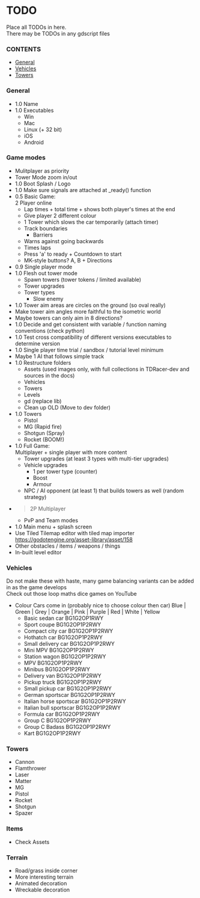 # TODO
Place all TODOs in here.  
There may be TODOs in any gdscript files

### CONTENTS
- [General](#general)
- [Vehicles](#vehicles)
- [Towers](#towers)

### General
- 1.0 Name
- 1.0 Executables
	- Win
	- Mac
	- Linux (+ 32 bit)
	- iOS
	- Android

### Game modes
- Mulitplayer as priority
- Tower Mode zoom in/out
- 1.0 Boot Splash / Logo
- 1.0 Make sure signals are attached at _ready() function 
- 0.5 Basic Game:  
	2 Player online 
	- Lap times + total time + shows both player's times at the end
	- Give player 2 different colour
	- 1 Tower which slows the car temporarily (attach timer)
	- Track boundaries
		- Barriers
	- Warns against going backwards
	- Times laps
	- Press 'a' to ready + Countdown to start
	- MK-style buttons? A, B + Directions
- 0.9 Single player mode
- 1.0 Flesh out tower mode
	- Spawn towers (tower tokens / limited available)
	- Tower upgrades
	- Tower types
		- Slow enemy
- 1.0 Tower aim areas are circles on the ground (so oval really)
- Make tower aim angles more faithful to the isometric world
- Maybe towers can only aim in 8 directions?
- 1.0 Decide and get consistent with variable / function naming conventions (check python)
- 1.0 Test cross compatibility of different versions executables to determine version
- 1.0 Single player time trial / sandbox / tutorial level minimum
- Maybe 1 AI that follows simple track 
- 1.0 Restructure folders 
	- Assets (used images only, with full collections in TDRacer-dev and sources in the docs)
	- Vehicles
	- Towers
	- Levels
	- gd (replace lib)
	- Clean up OLD (Move to dev folder)
- 1.0 Towers
	- Pistol
	- MG (Rapid fire)
	- Shotgun (Spray)
	- Rocket (BOOM!)
- 1.0 Full Game:  
	Multiplayer + single player with more content
	- Tower upgrades (at least 3 types with multi-tier upgrades)
	- Vehicle upgrades
		- 1 per tower type (counter)
		- Boost
		- Armour
	- NPC / AI opponent (at least 1) that builds towers as well (random strategy)
- > 2P Multiplayer
	- PvP and Team modes
- 1.0 Main menu + splash screen
- Use Tiled Tilemap editor with tiled map importer  
	https://godotengine.org/asset-library/asset/158
- Other obstacles / items / weapons / things
- In-built level editor

### Vehicles
Do not make these with haste, many game balancing variants can be added in as the game develops  
Check out those loop maths dice games on YouTube
- Colour Cars come in (probably nice to choose colour then car)
Blue | Green | Grey | Orange | Pink | Purple | Red | White | Yellow   
	- Basic sedan car 			BG1G2OP1RWY
	- Sport coupe 				BG1G2OP1P2RWY
	- Compact city car 			BG1G2OP1P2RWY
	- Hothatch car 				BG1G2OP1P2RWY
	- Small delivery car 		BG1G2OP1P2RWY
	- Mini MPV 					BG1G2OP1P2RWY
	- Station wagon 			BG1G2OP1P2RWY
	- MPV 						BG1G2OP1P2RWY
	- Minibus 					BG1G2OP1P2RWY
	- Delivery van 				BG1G2OP1P2RWY
	- Pickup truck  			BG1G2OP1P2RWY
	- Small pickup car 			BG1G2OP1P2RWY
	- German sportscar 			BG1G2OP1P2RWY
	- Italian horse sportscar 	BG1G2OP1P2RWY
	- Italian bull sportscar 	BG1G2OP1P2RWY
	- Formula car 				BG1G2OP1P2RWY
	- Group C 					BG1G2OP1P2RWY
	- Group C Badass 			BG1G2OP1P2RWY
	- Kart 						BG1G2OP1P2RWY

### Towers
- Cannon
- Flamthrower
- Laser
- Matter
- MG
- Pistol
- Rocket
- Shotgun
- Spazer

### Items
- Check Assets

### Terrain
- Road/grass inside corner
- More interesting terrain
- Animated decoration
- Wreckable decoration